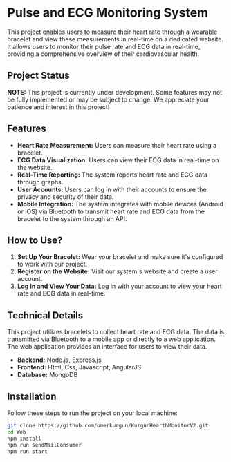 # Pulse and ECG Monitoring System

This project enables users to measure their heart rate through a wearable bracelet and view these measurements in real-time on a dedicated website. It allows users to monitor their pulse rate and ECG data in real-time, providing a comprehensive overview of their cardiovascular health.

## Project Status

**NOTE:** This project is currently under development. Some features may not be fully implemented or may be subject to change. We appreciate your patience and interest in this project!

## Features

- **Heart Rate Measurement:** Users can measure their heart rate using a bracelet.
- **ECG Data Visualization:** Users can view their ECG data in real-time on the website.
- **Real-Time Reporting:** The system reports heart rate and ECG data through graphs.
- **User Accounts:** Users can log in with their accounts to ensure the privacy and security of their data.
- **Mobile Integration:** The system integrates with mobile devices (Android or iOS) via Bluetooth to transmit heart rate and ECG data from the bracelet to the system through an API.

## How to Use?

1. **Set Up Your Bracelet:** Wear your bracelet and make sure it's configured to work with our project.
2. **Register on the Website:** Visit our system's website and create a user account.
3. **Log In and View Your Data:** Log in with your account to view your heart rate and ECG data in real-time.

## Technical Details

This project utilizes bracelets to collect heart rate and ECG data. The data is transmitted via Bluetooth to a mobile app or directly to a web application. The web application provides an interface for users to view their data.

- **Backend:** Node.js, Express.js
- **Frontend:** Html, Css, Javascript, AngularJS
- **Database:** MongoDB

## Installation

Follow these steps to run the project on your local machine:

```bash
git clone https://github.com/omerkurgun/KurgunHearthMonitorV2.git
cd Web
npm install
npm run sendMailConsumer
npm run start
